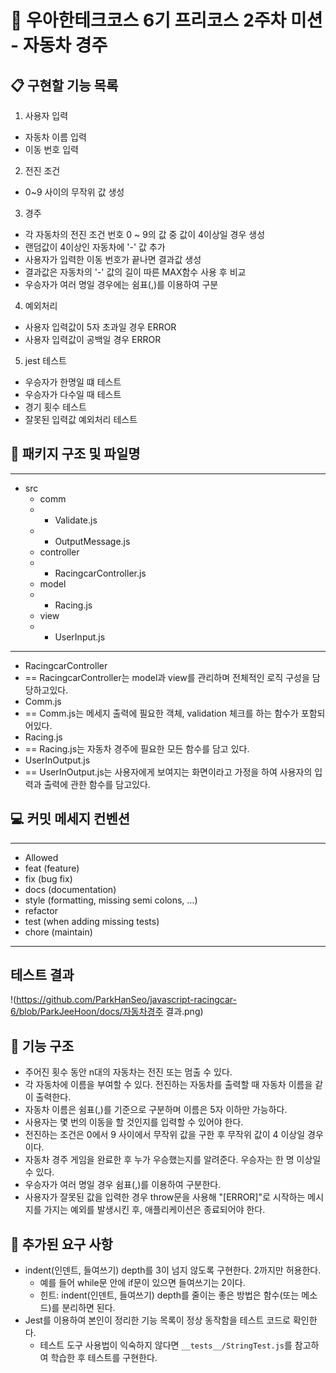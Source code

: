 # :school: 우아한테크코스 6기 프리코스 2주차 미션 - 자동차 경주

## :clipboard: 구현할 기능 목록
1. 사용자 입력
- 자동차 이름 입력
- 이동 번호 입력

2. 전진 조건
- 0~9 사이의 무작위 값 생성

3. 경주
- 각 자동차의 전진 조건 번호 0 ~ 9의 값 중 값이 4이상일 경우 생성
- 랜덤값이 4이상인 자동차에 '-' 값 추가
- 사용자가 입력한 이동 번호가 끝나면 결과값 생성
- 결과값은 자동차의 '-' 값의 길이 따른 MAX함수 사용 후 비교
- 우승자가 여러 명일 경우에는 쉼표(,)를 이용하여 구분

4. 예외처리
- 사용자 입력값이 5자 초과일 경우 ERROR
- 사용자 입력값이 공백일 경우 ERROR

5. jest 테스트
- 우승자가 한명일 떄 테스트
- 우승자가 다수일 때 테스트
- 경기 횟수 테스트
- 잘못된 입력값 예외처리 테스트

## :file_folder: 패키지 구조 및 파일명
---
- src
  - comm
  - - Validate.js
  - - OutputMessage.js
  - controller
  - - RacingcarController.js
  - model
  - - Racing.js
  - view
  - - UserInput.js
---
- RacingcarController
- == RacingcarController는 model과 view를 관리하며 전체적인 로직 구성을 담당하고있다.
- Comm.js
- == Comm.js는 메세지 출력에 필요한 객체, validation 체크를 하는 함수가 포함되어있다.
- Racing.js
- == Racing.js는 자동차 경주에 필요한 모든 함수를 담고 있다.
- UserInOutput.js
- == UserInOutput.js는 사용자에게 보여지는 화면이라고 가정을 하여 사용자의 입력과 출력에 관한 함수를 담고있다.

## :computer: 커밋 메세지 컨벤션
---
- Allowed <type>
- feat (feature)
- fix (bug fix)
- docs (documentation)
- style (formatting, missing semi colons, …)
- refactor
- test (when adding missing tests)
- chore (maintain)
---

## 테스트 결과
!(https://github.com/ParkHanSeo/javascript-racingcar-6/blob/ParkJeeHoon/docs/자동차경주 결과.png)

## :high_brightness: 기능 구조
- 주어진 횟수 동안 n대의 자동차는 전진 또는 멈출 수 있다.
- 각 자동차에 이름을 부여할 수 있다. 전진하는 자동차를 출력할 때 자동차 이름을 같이 출력한다.
- 자동차 이름은 쉼표(,)를 기준으로 구분하며 이름은 5자 이하만 가능하다.
- 사용자는 몇 번의 이동을 할 것인지를 입력할 수 있어야 한다.
- 전진하는 조건은 0에서 9 사이에서 무작위 값을 구한 후 무작위 값이 4 이상일 경우이다.
- 자동차 경주 게임을 완료한 후 누가 우승했는지를 알려준다. 우승자는 한 명 이상일 수 있다.
- 우승자가 여러 명일 경우 쉼표(,)를 이용하여 구분한다.
- 사용자가 잘못된 값을 입력한 경우 throw문을 사용해 "[ERROR]"로 시작하는 메시지를 가지는 예외를 발생시킨 후, 애플리케이션은 종료되어야 한다.

## :key: 추가된 요구 사항
- indent(인덴트, 들여쓰기) depth를 3이 넘지 않도록 구현한다. 2까지만 허용한다.
  - 예를 들어 while문 안에 if문이 있으면 들여쓰기는 2이다.
  - 힌트: indent(인덴트, 들여쓰기) depth를 줄이는 좋은 방법은 함수(또는 메소드)를 분리하면 된다.
- Jest를 이용하여 본인이 정리한 기능 목록이 정상 동작함을 테스트 코드로 확인한다.
  - 테스트 도구 사용법이 익숙하지 않다면 `__tests__/StringTest.js`를 참고하여 학습한 후 테스트를 구현한다.